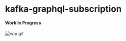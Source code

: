 # kafka-graphql-subscription

#### Work In Progress
![wip gif](https://media.giphy.com/media/QHE5gWI0QjqF2/giphy.gif)

